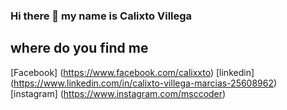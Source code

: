 ### Hi there 👋 my name is Calixto Villega

## where do you find me 
[Facebook] (https://www.facebook.com/calixxto)
[linkedin] (https://www.linkedin.com/in/calixto-villega-marcias-25608962)
[instagram] (https://www.instagram.com/msccoder)
